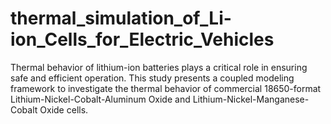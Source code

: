 # thermal_simulation_of_Li-ion_Cells_for_Electric_Vehicles
 Thermal behavior of lithium-ion batteries plays a critical role in ensuring safe and efficient operation. This study presents a coupled modeling framework to investigate the thermal behavior of commercial 18650-format Lithium-Nickel-Cobalt-Aluminum Oxide and Lithium-Nickel-Manganese-Cobalt Oxide cells.
